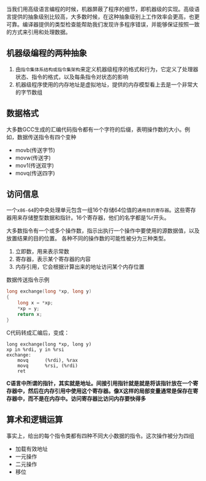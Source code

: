 当我们用高级语言编程的时候，机器屏蔽了程序的细节，即机器级的实现。高级语言提供的抽象级别比较高，大多数时候，在这种抽象级别上工作效率会更高，也更可靠。编译器提供的类型检查能帮助我们发现许多程序错误，并能够保证按照一致的方式来引用和处理数据。

## 机器级编程的两种抽象
1. 由`指令集体系结构或指令集架构`来定义机器级程序的格式和行为，它定义了处理器状态、指令的格式，以及每条指令对状态的影响
2. 机器级程序使用的内存地址是虚拟地址，提供的内存模型看上去是一个非常大的字节数组
## 数据格式
大多数GCC生成的汇编代码指令都有一个字符的后缀，表明操作数的大小。例如，数据传送指令有四个变种
- movb(传送字节)
- movw(传送字)
- mov1(传送双字)
- movq(传送四字)
## 访问信息
一个`x86-64`的中央处理单元包含一组16个存储64位值的`通用目的寄存器`。这些寄存器用来存储整型数据和指针。16个寄存器，他们的名字都是%r开头。

大多数指令有一个或多个操作数，指示出执行一个操作中要使用的源数据值，以及放置结果的目的位置。
各种不同的操作数的可能性被分为三种类型。
1. 立即数，用来表示常数
2. 寄存器，表示某个寄存器的内容
3. 内存引用，它会根据计算出来的地址访问某个内存位置

数据传送指令示例
```c
long exchange(long *xp, long y)
{
    long x = *xp;
    *xp = y;
    return x;
}
```
C代码转成汇编后，变成：
```
long exchange(long *xp, long y)
xp in %rdi, y in %rsi
exchange:
    movq      (%rdi), %rax
    movq      %rsi, (%rdi)
    ret
```

**C语言中所谓的指针，其实就是地址。间接引用指针就是就是将该指针放在一个寄存器中，然后在内存引用中使用这个寄存器。像X这样的局部变量通常是保存在寄存器中，而不是在内存中。访问寄存器比访问内存要快得多**
## 算术和逻辑运算
事实上，给出的每个指令类都有四种不同大小数据的指令。这次操作被分为四组
- 加载有效地址
- 一元操作
- 二元操作
- 移位